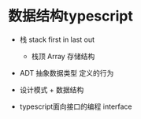 # 数据结构typescript 
- 栈 stack first in last out
  - 栈顶 Array 存储结构

- ADT 抽象数据类型 
定义的行为


- 设计模式 + 数据结构
- typescript面向接口的编程 interface 